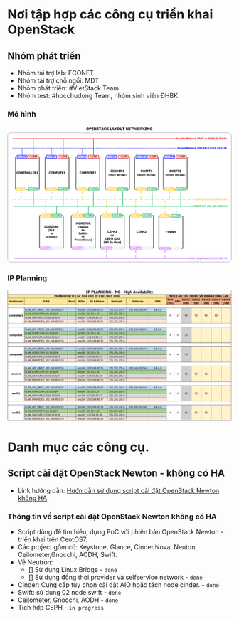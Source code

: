 # Nơi tập hợp các công cụ triển khai OpenStack 

## Nhóm phát triển
- Nhóm tài trợ lab: ECONET
- Nhóm tài trợ chỗ ngồi: MDT
- Nhóm phát triển: #VietStack Team
- Nhóm test: #hocchudong Team, nhóm sinh viên ĐHBK


### Mô hình

![noha_openstack_topology.png](./images/noha_openstack_topology.png)

### IP Planning
![noha_ip_planning.png](./images/noha_ip_planning.png)

# Danh mục các công cụ.
## Script cài đặt OpenStack Newton - không có HA
- Link hướng dẫn: 
[Hướn dẫn sử dụng script cài đặt OpenStack Newton không HA](https://github.com/vietstacker/openstack-deploy-tools/tree/master/scripts/OpenStack-Newton-No-HA)
### Thông tin về script cài đặt OpenStack Newton không có HA

- Script dùng để tìm hiểu, dựng PoC với phiên bản OpenStack Newton - triển khai trên CentOS7.
- Các project gồm có: Keystone, Glance, Cinder,Nova, Neuton, Ceilometer,Gnocchi, AODH, Swift.
- Về Neutron: 
	 - [] Sử dụng Linux Bridge - `done`
	 - [] Sử dụng đồng thời provider và selfservice network - `done`
- Cinder: Cung cấp tùy chọn cài đặt AIO hoặc tách node cinder. - `done`
- Swift: sử dụng 02 node swift - `done`
- Ceilometer, Gnocchi, AODH - `done`
- Tích hợp CEPH - `in progress`